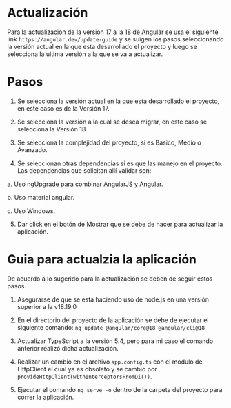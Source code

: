 # Actualización

Para la actualización de la version 17 a la 18 de Angular se usa el siguiente link `https://angular.dev/update-guide` y se suigen los pasos seleccionando la versión actual en la que esta desarrollado el proyecto y luego se selecciona la ultima versión a la que se va a actualizar.

# Pasos

1. Se selecciona la versión actual en la que esta desarrollado el proyecto, en este caso es de la Versión 17.

2. Se selecciona la versión a la cual se desea migrar, en este caso se selecciona la Versión 18.

3. Se selecciona la complejidad del proyecto, si es Basico, Medio o Avanzado.

4. Se seleccionan otras dependencias si es que las manejo en el proyecto.  Las dependencias que solicitan allí validar son:

  a. Uso ngUpgrade para combinar AngularJS y Angular.

  b. Uso material angular.

  c. Uso Windows.

5. Dar click en el botón de Mostrar que se debe de hacer para actualizar la aplicación.

# Guia para actualzia la aplicación

De acuerdo a lo sugerido para la actualización se deben de seguir estos pasos.

1. Asegurarse de que se esta haciendo uso de node.js en una versión superior a la v18.19.0

2. En el directorio del proyecto de la aplicación se debe de ejecutar el siguiente comando: `ng update @angular/core@18 @angular/cli@18`

3. Actualizar TypeScript a la versión 5.4, pero para mi caso el comando anterior realizó dicha actualización.

4. Realizar un cambio en el archivo `app.config.ts` con el modulo de HttpClient el cual ya es obsoleto y se cambio por `provideHttpClient(withInterceptorsFromDi())`.

5. Ejecutar el comando `ng serve -o` dentro de la carpeta del proyecto para correr la aplicación.

